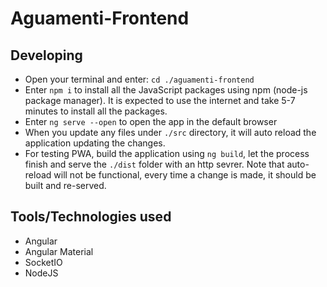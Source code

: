 # Aguamenti-Frontend

## Developing
- Open your terminal and enter: ``cd ./aguamenti-frontend``
- Enter ``npm i`` to install all the JavaScript packages using npm (node-js package manager). It is expected to use the internet and take 5-7 minutes to install all the packages.
- Enter ``ng serve --open`` to open the app in the default browser
- When you update any files under ``./src`` directory, it will auto reload the application updating the changes.
- For testing PWA, build the application using ``ng build``, let the process finish and serve the ``./dist`` folder with an http sevrer. Note that auto-reload will not be functional, every time a change is made, it should be built and re-served.

## Tools/Technologies used
- Angular
- Angular Material
- SocketIO
- NodeJS